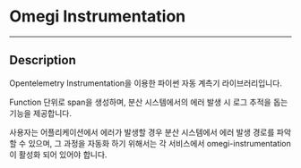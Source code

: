 # Omegi Instrumentation

---

## Description

Opentelemetry Instrumentation을 이용한 파이썬 자동 계측기 라이브러리입니다. 

Function 단위로 span을 생성하며, 분산 시스템에서의 에러 발생 시 로그 추적을 돕는 기능을 제공합니다.

사용자는 어플리케이션에서 에러가 발생할 경우 분산 시스템에서 에러 발생 경로를 파악할 수 있으며, 그 과정을 자동화 하기 위해서는 각 서비스에서 omegi-instrumentation이 활성화 되어 있어야 합니다.
